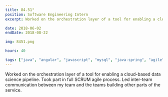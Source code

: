 ```yaml
---
title: 84.51°
position: Software Engineering Intern
excerpt: Worked on the orchestration layer of a tool for enabling a cloud-based data science pipeline.

date: 2018-06-02
endDate: 2018-08-22

img: 8451.png

hours: 40

tags: ["java", "angular", "javascript", "mysql", "java-spring", "agile", "data-science", "full-stack"]
---
```

Worked on the orchestration layer of a tool for enabling a cloud-based data science pipeline. Took part in full SCRUM agile process. Led inter-team communication between my team and the teams building other parts of the service.